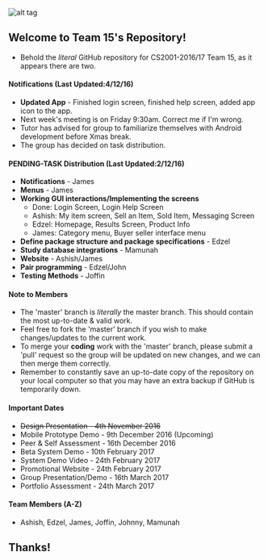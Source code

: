 ![alt tag](https://github.com/BrunelCS/cs2001-coursework-2016-17-Team-15/blob/master/Application-Design/Graphics/Repository%20Readme%20Image%20%40EDZEL.png)

## Welcome to Team 15's Repository!
* Behold the _literal_ GitHub repository for CS2001-2016/17 Team 15, as it appears there are two.

#### Notifications (Last Updated:4/12/16)
- **Updated App** - Finished login screen, finished help screen, added app icon to the app. 
- Next week's meeting is on Friday 9:30am. Correct me if I'm wrong.
- Tutor has advised for group to familiarize themselves with Android development before Xmas break.
- The group has decided on task distribution.

#### PENDING-TASK Distribution (Last Updated:2/12/16)
- **Notifications** - James
- **Menus** - James
- **Working GUI interactions/Implementing the screens**
  - Done: Login Screen, Login Help Screen
  - Ashish: My item screen, Sell an Item, Sold Item, Messaging Screen
  - Edzel: Homepage, Results Screen, Product Info
  - James: Category menu, Buyer seller interface menu
- **Define package structure and package specifications** - Edzel
- **Study database integrations** - Mamunah
- **Website** - Ashish/James
- **Pair programming** - Edzel/John
- **Testing Methods** - Joffin

#### Note to Members
- The 'master' branch is _literally_ the master branch. This should contain the most up-to-date & valid work.
- Feel free to fork the 'master' branch if you wish to make changes/updates to the current work.
- To merge your **coding** work with the 'master' branch, please submit a 'pull' request so the group will be updated on new changes, and we can then merge them correctly.
- Remember to constantly save an up-to-date copy of the repository on your local computer so that you may have an extra backup if GitHub is temporarily down.

#### Important Dates
- ~~Design Presentation - 4th November 2016~~
- Mobile Prototype Demo - 9th December 2016  (Upcoming)
- Peer & Self Assessment - 16th December 2016
- Beta System Demo - 10th February 2017
- System Demo Video - 24th February 2017
- Promotional Website - 24th February 2017
- Group Presentation/Demo - 16th March 2017
- Portfolio Assessment - 24th March 2017

#### Team Members (A-Z)
* Ashish, Edzel, James, Joffin, Johnny, Mamunah

## Thanks!

